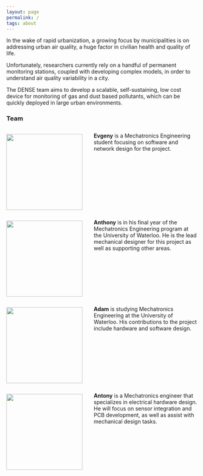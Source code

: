 ```yaml
---
layout: page
permalink: /
tags: about
---
```


In the wake of rapid urbanization, a growing focus by municipalities is on addressing urban air quality, a huge factor in civilian health and quality of life. 

Unfortunately, researchers currently rely on a handful of permanent monitoring stations, coupled with developing complex models, in order to understand air quality variability in a city.  

The DENSE team aims to develop a scalable, self-sustaining, low cost device for monitoring of gas and dust based pollutants, which can be quickly deployed in large urban environments.

### Team

<div>
<p style="float: left;"><img src="{{ site.baseurl }}/assets/evgeny.jpg" width="200px" style="padding-right:30px;"></p>
<p style="padding-top: 10px;">
<b>Evgeny</b> is a Mechatronics Engineering student focusing on software and network design for the project.
</p>
</div>

<div style="clear: left;">
<p style="float: left;"><img src="{{ site.baseurl }}/assets/anthonys_face.jpg" width="200px" style="padding-right:30px;"></p>
<p style="padding-top: 10px;">
<b>Anthony</b> is in his final year of the Mechatronics Engineering program at the University of Waterloo. He is the lead mechanical designer for this project as well as supporting other areas.
</p>
</div>

<div style="clear: left;">
<p style="float: left;"><img src="{{ site.baseurl }}/assets/adam.jpg" width="200px" style="padding-right:30px;"></p>
<p style="padding-top: 10px;">
<td><b>Adam</b> is studying Mechatronics Engineering at the University of Waterloo. His contributions to the project include hardware and software design. </td>
</p>
</div>

<div style="clear: left;">
<p style="float: left;"><img src="{{ site.baseurl }}/assets/antonys_face.jpg" width="200px" style="padding-right:30px;"></p>
<p style="padding-top: 10px;">
<b>Antony</b> is a Mechatronics engineer that specializes in electrical hardware design. He will focus on sensor integration and PCB development, as well as assist with mechanical design tasks.
</p>
</div>

